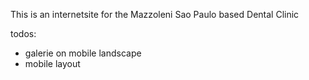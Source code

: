 This is an internetsite for the Mazzoleni Sao Paulo based Dental Clinic

todos:
- galerie on mobile landscape
- mobile layout

